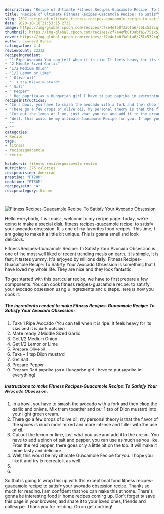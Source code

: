 ```yaml
---
description: "Recipe of Ultimate Fitness Recipes-Guacamole Recipe: To Satisfy Your Avocado Obsession"
title: "Recipe of Ultimate Fitness Recipes-Guacamole Recipe: To Satisfy Your Avocado Obsession"
slug: 7307-recipe-of-ultimate-fitness-recipes-guacamole-recipe-to-satisfy-your-avocado-obsession
date: 2020-10-18T21:53:15.273Z
image: https://img-global.cpcdn.com/recipes/cf7e4efb0f3abfa6/751x532cq70/fitness-recipes-guacamole-recipe-to-satisfy-your-avocado-obsession-recipe-main-photo.jpg
thumbnail: https://img-global.cpcdn.com/recipes/cf7e4efb0f3abfa6/751x532cq70/fitness-recipes-guacamole-recipe-to-satisfy-your-avocado-obsession-recipe-main-photo.jpg
cover: https://img-global.cpcdn.com/recipes/cf7e4efb0f3abfa6/751x532cq70/fitness-recipes-guacamole-recipe-to-satisfy-your-avocado-obsession-recipe-main-photo.jpg
author: Leonard Hines
ratingvalue: 4.4
reviewcount: 22232
recipeingredient:
- "1 Ripe Avocado You can tell when it is ripe It feels heavy for its size and it is dark outside"
- "2 Middle Sized Garlic"
- "1/2 Medium Onion"
- "1/2 Lemon or Lime"
- " Olive oil"
- "  1 tsp Dijon mustard"
- " Salt"
- " Pepper"
- " Red paprika as a Hungarian girl I have to put paprika in everything"
recipeinstructions:
- "In a bowl, you have to smash the avocado with a fork and then chop the garlic and onions. Mix them together and put 1 tsp of Dijon mustard into your light green cream."
- "There go a few drops of olive oil, my personal theory is that the flavor of the spices is much more mixed and more intense and fuller with the use of oil."
- "Cut out the lemon or lime, just what you use and add it to the cream. You have to add a pinch of salt and pepper, you can use as much as you like. From the red pepper, there goes only a little bit on the top. It will make it more tasty and delicious."
- "Well, this would be my ultimate Guacamole Recipe for you. I hope you like it and try to recreate it as well."
- ""
- ""
categories:
- Recipe
tags:
- fitness
- recipesguacamole
- recipe

katakunci: fitness recipesguacamole recipe 
nutrition: 275 calories
recipecuisine: American
preptime: "PT28M"
cooktime: "PT60M"
recipeyield: "4"
recipecategory: Dinner

---
```



![Fitness Recipes-Guacamole Recipe: To Satisfy Your Avocado Obsession](https://img-global.cpcdn.com/recipes/cf7e4efb0f3abfa6/751x532cq70/fitness-recipes-guacamole-recipe-to-satisfy-your-avocado-obsession-recipe-main-photo.jpg)

Hello everybody, it is Louise, welcome to my recipe page. Today, we're going to make a special dish, fitness recipes-guacamole recipe: to satisfy your avocado obsession. It is one of my favorites food recipes. This time, I am going to make it a little bit unique. This is gonna smell and look delicious.

Fitness Recipes-Guacamole Recipe: To Satisfy Your Avocado Obsession is one of the most well liked of recent trending meals on earth. It is simple, it is fast, it tastes yummy. It's enjoyed by millions daily. Fitness Recipes-Guacamole Recipe: To Satisfy Your Avocado Obsession is something that I have loved my whole life. They are nice and they look fantastic.




To get started with this particular recipe, we have to first prepare a few components. You can cook fitness recipes-guacamole recipe: to satisfy your avocado obsession using 9 ingredients and 6 steps. Here is how you cook it.

<!--inarticleads1-->

##### The ingredients needed to make Fitness Recipes-Guacamole Recipe: To Satisfy Your Avocado Obsession:

1. Take 1 Ripe Avocado (You can tell when it is ripe. It feels heavy for its size and it is dark outside)
1. Make ready 2 Middle Sized Garlic
1. Get 1/2 Medium Onion
1. Get 1/2 Lemon or Lime
1. Prepare  Olive oil
1. Take  – 1 tsp Dijon mustard
1. Get  Salt
1. Prepare  Pepper
1. Prepare  Red paprika (as a Hungarian girl I have to put paprika in everything)




<!--inarticleads2-->

##### Instructions to make Fitness Recipes-Guacamole Recipe: To Satisfy Your Avocado Obsession:

1. In a bowl, you have to smash the avocado with a fork and then chop the garlic and onions. Mix them together and put 1 tsp of Dijon mustard into your light green cream.
1. There go a few drops of olive oil, my personal theory is that the flavor of the spices is much more mixed and more intense and fuller with the use of oil.
1. Cut out the lemon or lime, just what you use and add it to the cream. You have to add a pinch of salt and pepper, you can use as much as you like. From the red pepper, there goes only a little bit on the top. It will make it more tasty and delicious.
1. Well, this would be my ultimate Guacamole Recipe for you. I hope you like it and try to recreate it as well.
1. 
1. 




So that is going to wrap this up with this exceptional food fitness recipes-guacamole recipe: to satisfy your avocado obsession recipe. Thanks so much for reading. I am confident that you can make this at home. There's gonna be interesting food in home recipes coming up. Don't forget to save this page in your browser, and share it to your loved ones, friends and colleague. Thank you for reading. Go on get cooking!
